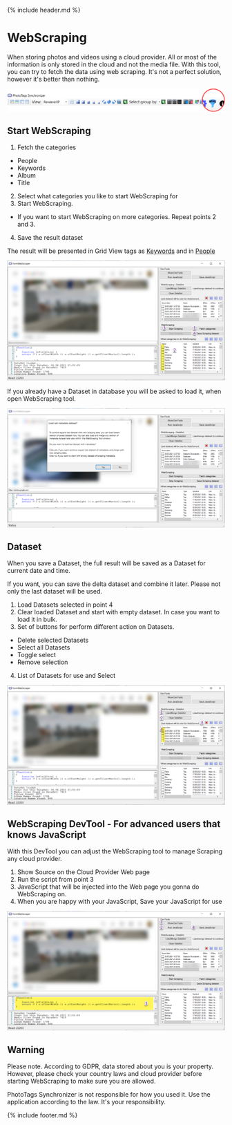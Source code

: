 {% include header.md %}

# WebScraping

When storing photos and videos using a cloud provider. All or most of the information is only stored in the cloud and not the media file. With this tool, you can try to fetch the data using web scraping. It's not a perfect solution, however it's better than nothing.

![WebScraping ToolStrip](webscraping-toolstrip.png)

## Start WebScraping

1. Fetch the categories
  - People
  - Keywords
  - Album
  - Title
2. Select what categories you like to start WebScraping for
3. Start WebScraping.
  - If you want to start WebScraping on more categories. Repeat points 2 and 3.
4. Save the result dataset

The result will be presented in Grid View tags as [Keywords](../keywords) and in [People](../people)

![WebScraping - GUI](webscraping-gui.png)

If you already have a Dataset in database you will be asked to load it, when open WebScraping tool.

![WebScraping - Load all](webscraping-load-all.png)

## Dataset

When you save a Dataset, the full result will be saved as a Dataset for current date and time.

If you want, you can save the delta dataset and combine it later. Please not only the last dataset will be used.

1. Load Datasets selected in point 4
2. Clear loaded Dataset and start with empty dataset. In case you want to load it in bulk.
3. Set of buttons for perform different action on Datasets.
  - Delete selected Datasets
  - Select all Datasets
  - Toggle select
  - Remove selection
4. List of Datasets for use and Select

![WebScraping - Dataset](webscraping-dataset.png)

## WebScraping DevTool - For advanced users that knows JavaScript

With this DevTool you can adjust the WebScraping tool to manage Scraping any cloud provider.

1. Show Source on the Cloud Provider Web page
2. Run the script from point 3
3. JavaScript that will be injected into the Web page you gonna do WebScraping on.
4. When you are happy with your JavaScript, Save your JavaScript for use

![WebScraping - devtool](webscraping-devtool.png)

## Warning

Please note. According to GDPR, data stored about you is your property. However, please check your country laws and cloud provider before starting WebScraping to make sure you are allowed.

PhotoTags Synchronizer is not responsible for how you used it. Use the application according to the law. It's your responsibility.

{% include footer.md %}
